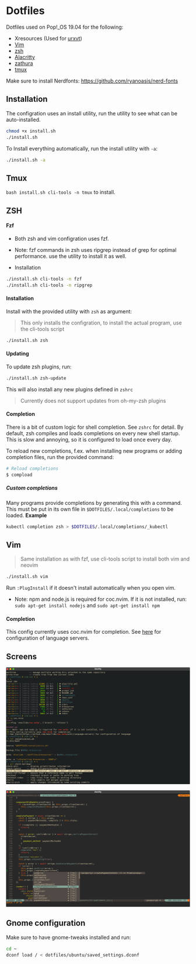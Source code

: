# Dotfiles

Dotfiles used on Pop!\_OS 19.04 for the following:

- Xresources (Used for [urxvt](https://wiki.archlinux.org/index.php/Rxvt-unicode))
- [Vim](http://vim.org)
- [zsh](http://zsh.sourceforge.net)
- [Alacritty](https://github.com/jwilm/alacritty)
- [zathura](https://git.pwmt.org/pwmt/zathura)
- [tmux](https://github.com/tmux/tmux)

Make sure to install Nerdfonts: https://github.com/ryanoasis/nerd-fonts

## Installation

The configration uses an install utility, run the utility to see what can be auto-installed.

```sh
chmod +x install.sh
./install.sh
```

To Install everything automatically, run the install utility with `-a`:

```sh
./install.sh -a
```

## Tmux

`bash install.sh cli-tools -n tmux` to install.

## ZSH

#### Fzf

- Both zsh and vim configration uses fzf.
- Note: fzf commands in zsh uses ripgrep instead of grep for optimal performance.
  use the utility to install it as well.

- Installation

```sh
./install.sh cli-tools -n fzf
./install.sh cli-tools -n ripgrep
```

#### Installation

Install with the provided utility with `zsh` as argument:

> This only installs the configration, to install the actual program, use the cli-tools script

```sh
./install.sh zsh
```

#### Updating

To update zsh plugins, run:

```sh
./install.sh zsh-update
```

This will also install any new plugins defined in `zshrc`

> Currently does not support updates from oh-my-zsh plugins

#### Completion

There is a bit of custom logic for shell completion. See `zshrc` for detail. By default, zsh
compiles and loads completions on every new shell startup. This is slow and annoying, so it is
configured to load once every day.

To reload new completions, f.ex. when installing new programs or
adding completion files, run the provided command:

```sh
# Reload completions
$ compload
```

##### Custom completions

Many programs provide completions by generating this with a command. This must be put in its own
file in `$DOTFILES/.local/completions` to be loaded.
**Example**

```sh
kubectl completion zsh > $DOTFILES/.local/completions/_kubectl
```

## Vim

> Same installation as with fzf, use cli-tools script to install both vim and neovim

```sh
./install.sh vim
```

Run `:PlugInstall` if it doesn't install automatically when you open vim.

- Note: npm and node.js is required for coc.nvim. If it is not installed, run:
  `sudo apt-get install nodejs` and `sudo apt-get install npm`

#### Completion

This config currently uses coc.nvim for completion.
See [here](https://github.com/neoclide/coc.nvim/wiki/Language-servers) for configuration of language
servers.

## Screens

![zsh alacritty](screenshots/zsh-alacritty.png?raw=true)

![vim_coc autocompletion](screenshots/vim-coc.png?raw=true)

## Gnome configuration

Make sure to have gnome-tweaks installed and run:

```sh
cd ~
dconf load / < dotfiles/ubuntu/saved_settings.dconf
```
